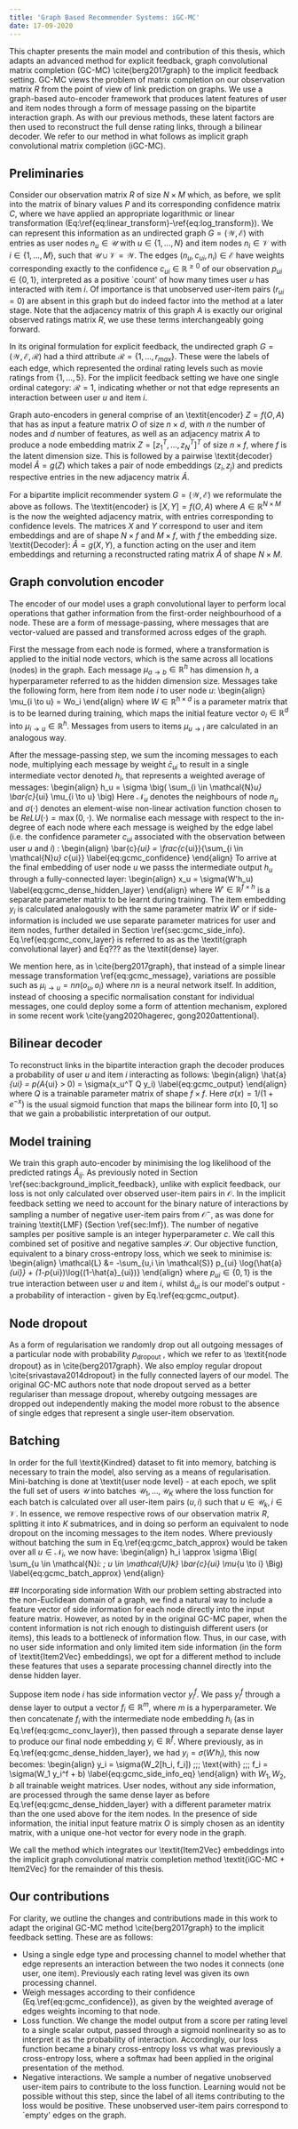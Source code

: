 ```yaml
---
title: 'Graph Based Recommender Systems: iGC-MC'
date: 17-09-2020
---
```



This chapter presents the main model and contribution of this thesis, which adapts an advanced method for explicit feedback, graph convolutional matrix completion (GC-MC) \cite{berg2017graph} to the implicit feedback setting. GC-MC views the problem of matrix completion on our observation matrix $R$ from the point of view of link prediction on graphs. We use a graph-based auto-encoder framework that produces latent features of user and item nodes through a form of message passing on the bipartite interaction graph. As with our previous methods, these latent factors are then used to reconstruct the full dense rating links, through a bilinear decoder. We refer to our method in what follows as implicit graph convolutional matrix completion (iGC-MC).

## Preliminaries
Consider our observation matrix $R$ of size $N \times M$ which, as before, we split into the matrix of binary values $P$ and its corresponding confidence matrix $C$, where we have applied an appropriate logarithmic or linear transformation (Eq:\ref{eq:linear_transform}-\ref{eq:log_transform}). We can represent this information as an undirected graph $G = (\mathcal{W},\mathcal{E})$ with entries as user nodes $n_u \in \mathcal{U}$ with $u\in\{1,...,N\}$ and item nodes $n_i \in \mathcal{V}$ with $i\in\{1,...,M\}$, such that $\mathcal{U}\cup \mathcal{V}=\mathcal{W}$. The edges $(n_u,c_{ui},n_i) \in \mathcal{E}$ have weights corresponding exactly to the confidence $c_{ui} \in \mathbb{R}^{\geq0}$  of our observation $p_{ui}\in \{0,1\}$, interpreted as a positive `count' of how many times user $u$ has interacted with item $i$. Of importance is that unobserved user-item pairs ($r_{ui}=0$) are absent in this graph but do indeed factor into the method at a later stage. Note that the adjacency matrix of this graph $A$ is exactly our original observed ratings matrix $R$, we use these terms interchangeably going forward. 

In its original formulation for explicit feedback, the undirected graph $G=(\mathcal{W},\mathcal{E},\mathcal{R})$ had a third attribute $\mathcal{R}=\{1,...,r_{max}\}$. These were the labels of each edge, which represented the ordinal rating levels such as movie ratings from $\{1,...,5\}$. For the implicit feedback setting we have one single ordinal category: $\mathcal{R}=1$, indicating whether or not that edge represents an interaction between user $u$ and item $i$.

Graph auto-encoders in general comprise of an \textit{encoder} $Z = f(O,A)$ that has as input a feature matrix $O$ of size $n \times d$, with $n$ the number of nodes and $d$ number of features, as well as an adjacency matrix $A$ to produce a node embedding matrix $Z=[z_1^T,...,z_N^T]^T$ of size $n \times f$, where $f$ is the latent dimension size. This is followed by a pairwise \textit{decoder} model $\hat{A}=g(Z)$ which takes a pair of node embeddings $(z_i,z_j)$ and predicts respective entries in the new adjacency matrix $\hat{A}$.

For a bipartite implicit recommender system $G = (\mathcal{W},\mathcal{E})$ we reformulate the above as follows. The \textit{encoder} is $[X,Y]=f(O,A)$ where $A \in \mathbb{R}^{N\times M}$ is the now the weighted adjacency matrix, with entries corresponding to confidence levels. The matrices $X$ and $Y$ correspond to user and item embeddings and are of shape $N \times f$ and $M \times f$, with $f$ the embedding size. \textit{Decoder}: $\hat{A}=g(X,Y)$, a function acting on the user and item embeddings and returning a reconstructed rating matrix $\hat{A}$ of shape $N\times M$.


## Graph convolution encoder
The encoder of our model uses a graph convolutional layer to perform local operations that gather information from the first-order neighbourhood of a node. These are a form of message-passing, where messages that are vector-valued are passed and transformed across edges of the graph. 

First the message from each node is formed, where a transformation is applied to the initial node vectors, which is the same across all locations (nodes) in the graph. Each message $\mu_{a \to b} \in \mathbb{R}^h$ has dimension $h$, a hyperparameter referred to as the hidden dimension size. Messages take the following form, here from item node $i$ to user node $u$:
\begin{align}
    \mu_{i \to u} = Wo_i 
\end{align}
where $W \in \mathbb{R}^{h \times d}$ is a parameter matrix that is to be learned during training, which maps the initial feature vector $o_i \in \mathbb{R}^d$ into $\mu_{i \to u} \in \mathbb{R}^h$. Messages from users to items $\mu_{u \to i}$ are calculated in an analogous way.

After the message-passing step, we sum the incoming messages to each node, multiplying each message by weight $\bar{c}_{ui}$ to result in a single intermediate vector denoted $h_i$, that represents a weighted average of messages:
\begin{align}
    h_u = \sigma \big( \sum_{i \in \mathcal{N}_u} \bar{c}_{ui} \mu_{i \to u} \big) 
Here $\mathcal{N}_u$ denotes the neighbours of node $n_u$ and $\sigma(\cdot)$ denotes an element-wise non-linear activation function chosen to be $ReLU(\cdot)=\max(0,\cdot)$. We normalise each message with respect to the in-degree of each node where each message is weighed by the edge label (i.e. the confidence parameter $c_{ui}$ associated with the observation between user $u$ and $i$) :
\begin{align}
    \bar{c}_{ui} = \frac{c_{ui}}{\sum_{i \in \mathcal{N}_u} c_{ui}} \label{eq:gcmc_confidence}
\end{align}
To arrive at the final embedding of user node $u$ we passs the intermediate output $h_u$ through a fully-connected layer:
\begin{align}
    x_u = \sigma(W'h_u) \label{eq:gcmc_dense_hidden_layer}
\end{align}
where $W' \in \mathbb{R}^{f \times h}$ is a separate parameter matrix to be learnt during training. The item embedding $y_i$ is calculated analogously with the same parameter matrix $W'$ or if side-information is included we use separate parameter matrices for user and item nodes, further detailed in Section \ref{sec:gcmc_side_info}. Eq.\ref{eq:gcmc_conv_layer} is referred to as as the \textit{graph convolutional layer} and Eq??? as the \textit{dense} layer.

We mention here, as in \cite{berg2017graph}, that instead of a simple linear message transformation \ref{eq:gcmc_message}, variations are possible such as $\mu_{i \to u}=nn(o_u,o_i)$ where $nn$ is a neural network itself. In addition, instead of choosing a specific normalisation constant for individual messages, one could deploy some a form of attention mechanism, explored in some recent work \cite{yang2020hagerec, gong2020attentional}.

## Bilinear decoder
To reconstruct links in the bipartite interaction graph the decoder produces a probability of user $u$ and item $i$ interacting as follows:
\begin{align}
    \hat{a}_{ui} = p(A_{ui} > 0) = \sigma(x_u^T Q y_i) \label{eq:gcmc_output}
\end{align}
where $Q$ is a trainable parameter matrix of shape $f \times f$. Here $\sigma(x)=1/(1+e^{-x})$ is the usual sigmoid function that maps the bilinear form into $[0,1]$ so that we gain a probabilistic interpretation of our output.

## Model training
We train this graph auto-encoder by minimising the log likelihood of the predicted ratings $\hat{A}_{ij}$. As previously noted in Section \ref{sec:background_implicit_feedback}, unlike with explicit feedback, our loss is not only calculated over observed user-item pairs in $\mathcal{O}$. In the implicit feedback setting we need to account for the binary nature of interactions by sampling a number of negative user-item pairs from $\mathcal{O}^-$, as was done for training \textit{LMF} (Section \ref{sec:lmf}). The number of negative samples per positive sample is an integer hyperparameter $c$. We call this combined set of positive and negative samples $\mathcal{S}$. Our objective function, equivalent to a binary cross-entropy loss, which we seek to minimise is:
\begin{align}
    \mathcal{L} &= -\sum_{u,i \in \mathcal{S}} p_{ui} \log{\hat{a}_{ui}} + (1-p_{ui})\log{(1-\hat{a}_{ui})}
\end{align}
where $p_{ui} \in \{0,1\}$ is the true interaction between user $u$ and item $i$, whilst $\hat{a}_{ui}$ is our model's output - a probability of interaction - given by Eq.\ref{eq:gcmc_output}.

## Node dropout
As a form of regularisation we randomly drop out all outgoing messages of a particular node with probability $p_{\text{dropout}}$ , which we refer to as \textit{node dropout} as in \cite{berg2017graph}. We also employ regular dropout \cite{srivastava2014dropout} in the fully connected layers of our model. The original GC-MC authors note that node dropout served as a better regulariser than message dropout, whereby outgoing  messages are dropped out independently making the model more robust to the absence of single edges that represent a single user-item observation.


## Batching
In order for the full \textit{Kindred} dataset to fit into memory, batching is necessary to train the model, also serving as a means of regularisation. Mini-batching is done at \textit{user node level} - at each epoch, we split the full set of users $\mathcal{U}$ into batches $\mathcal{U}_1,...,\mathcal{U}_K$ where the loss function for each batch is calculated over all user-item pairs $(u,i)$ such that $u \in \mathcal{U}_k, i \in \mathcal{V}$. In essence, we remove respective rows of our observation matrix $R$, splitting it into $K$ submatrices, and in doing so perform an equivalent to node dropout on the incoming messages to the item nodes. Where previously without batching the sum in 
Eq.\ref{eq:gcmc_batch_approx} would be taken over all $u \in \mathcal{N}_i$, we now have:
\begin{align}
    h_i \approx \sigma \Big( \sum_{u \in \mathcal{N}_i: \; u \in \mathcal{U}_k} \bar{c}_{ui} \mu_{u \to i} \Big) 
    \label{eq:gcmc_batch_approx}
\end{align}

## Incorporating side information
With our problem setting abstracted into the non-Euclidean domain of a graph, we find a natural way to include a feature vector of side information for each node directly into the input feature matrix. However, as noted by in the original GC-MC paper, when the content information is not rich enough to distinguish different users (or items), this leads to a bottleneck of information flow. Thus, in our case, with no user side information and only limited item side information (in the form of \textit{Item2Vec} embeddings), we opt for a different method to include these features that uses a separate processing channel directly into the dense hidden layer.

Suppose item node $i$ has side information vector $y_i^f$. We pass $y_i^f$ through a dense layer to output a vector $f_i \in \mathbb{R}^m$, where $m$ is a hyperparameter. We then concatenate $f_i$ with the intermediate node embedding $h_i$ (as in Eq.\ref{eq:gcmc_conv_layer}), then passed through a separate dense layer to produce our final node embedding $y_i \in \mathbb{R}^f$. Where previously, as in  Eq.\ref{eq:gcmc_dense_hidden_layer}, we had $y_i = \sigma(W'h_i)$, this now becomes:
\begin{align}
    y_i = \sigma(W_2[h_i, f_i]) \;\;\; \text{with} \;\;\; f_i = \sigma(W_1 y_i^f + b)  \label{eq:gcmc_side_info_eq}
\end{align}
with $W_1, W_2, b$ all trainable weight matrices. User nodes, without any side information, are processed through the same dense layer as before Eq.\ref{eq:gcmc_dense_hidden_layer} with a different parameter matrix than the one used above for the item nodes. In the presence of side information, the initial input feature matrix $O$ is simply chosen as an identity matrix, with a unique one-hot vector for every node in the graph.

We call the method which integrates our \textit{Item2Vec} embeddings into the implicit graph convolutional matrix completion method \textit{iGC-MC + Item2Vec} for the remainder of this thesis.

## Our contributions
For clarity, we outline the changes and contributions made in this work to adapt the original GC-MC method \cite{berg2017graph} to the implicit feedback setting. These are as follows:
- Using a single edge type and processing channel to model whether that edge represents an interaction between the two nodes it connects (one user, one item). Previously each rating level was given its own processing channel.
- Weigh messages according to their confidence (Eq.\ref{eq:gcmc_confidence}), as given by the weighted average of edges weights incoming to that node.
- Loss function. We change the model output from a score per rating level to a single scalar output, passed through a sigmoid nonlinearity so as to interpret it as the probability of interaction. Accordingly, our loss function became a binary cross-entropy loss vs what was previously a cross-entropy loss, where a softmax had been applied in the original presentation of the method.
- Negative interactions. We sample a number of negative unobserved user-item pairs to contribute to the loss function. Learning would not be possible without this step, since the label of all items contributing to the loss would be positive. These unobserved user-item pairs correspond to `empty' edges on the graph.
